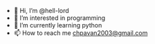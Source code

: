 - 👋 Hi, I’m @hell-lord
- 👀 I’m interested in programming
- 🌱 I’m currently learning python
- 📫 How to reach me chpavan2003@gmail.com

<!---
hell-lord/hell-lord is a ✨ special ✨ repository because its `README.md` (this file) appears on your GitHub profile.
You can click the Preview link to take a look at your changes.
--->
